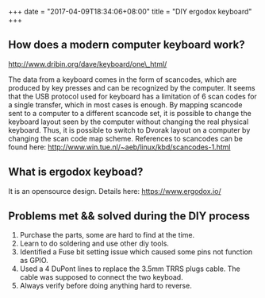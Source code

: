 +++
date = "2017-04-09T18:34:06+08:00"
title = "DIY ergodox keyboard"
+++

## How does a modern computer keyboard work?

http://www.dribin.org/dave/keyboard/one\_html/

The data from a keyboard comes in the form of scancodes, which are produced by key presses and can be recognized by the computer. It seems that the USB protocol used for keyboard has a limitation of 6 scan codes for a single transfer, which in most cases is enough.
By mapping scancode sent to a computer to a different scancode set, it is possible to change the keyboard layout seen by the computer without changing the real physical keyboard.
Thus, it is possible to switch to Dvorak layout on a computer by changing the scan code map scheme.
References to scancodes can be found here:
http://www.win.tue.nl/~aeb/linux/kbd/scancodes-1.html

## What is ergodox keyboad?
It is an opensource design. Details here:
https://www.ergodox.io/

## Problems met && solved during the DIY process
1. Purchase the parts, some are hard to find at the time.
2. Learn to do soldering and use other diy tools.
3. Identified a Fuse bit setting issue which caused some pins not function as GPIO.
4. Used a 4 DuPont lines to replace the 3.5mm TRRS plugs cable.  The cable was supposed to connect the two keyboad.
4. Always verify before doing anything hard to reverse.


